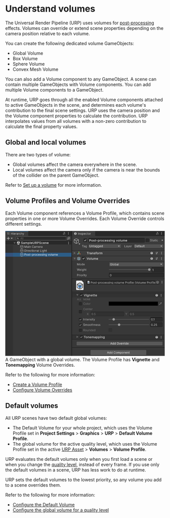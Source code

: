# Understand volumes

The Universal Render Pipeline (URP) uses volumes for [post-processing](integration-with-post-processing.md#post-proc-how-to) effects. Volumes can override or extend scene properties depending on the camera position relative to each volume.

You can create the following dedicated volume GameObjects:

- Global Volume
- Box Volume
- Sphere Volume
- Convex Mesh Volume

You can also add a Volume component to any GameObject. A scene can contain multiple GameObjects with Volume components. You can add multiple Volume components to a GameObject.

At runtime, URP goes through all the enabled Volume components attached to active GameObjects in the scene, and determines each volume's contribution to the final scene settings. URP uses the camera position and the Volume component properties to calculate the contribution. URP interpolates values from all volumes with a non-zero contribution to calculate the final property values.

## Global and local volumes

There are two types of volume:

- Global volumes affect the camera everywhere in the scene.
- Local volumes affect the camera only if the camera is near the bounds of the collider on the parent GameObject.

Refer to [Set up a volume](set-up-a-volume.md) for more information.

## Volume Profiles and Volume Overrides

Each Volume component references a Volume Profile, which contains scene properties in one or more Volume Overrides. Each Volume Override controls different settings. 

![Vignette post-processing effect in the URP Template SampleScene](Images/post-proc/post-proc-as-volume-override.png)
A GameObject with a global volume. The Volume Profile has **Vignette** and **Tonemapping** Volume Overrides.

Refer to the following for more information: 

- [Create a Volume Profile](Volume-Profile.md)
- [Configure Volume Overrides](VolumeOverrides.md)

## Default volumes

All URP scenes have two default global volumes:

- The Default Volume for your whole project, which uses the Volume Profile set in **Project Settings** > **Graphics** > **URP** > **Default Volume Profile**.
- The global volume for the active quality level, which uses the Volume Profile set in the active [URP Asset](universalrp-asset.md) > **Volumes** > **Volume Profile**.

URP evaluates the default volumes only when you first load a scene or when you change the [quality level](https://docs.unity3d.com/Manual/class-QualitySettings.html), instead of every frame. If you use only the default volumes in a scene, URP has less work to do at runtime.

URP sets the default volumes to the lowest priority, so any volume you add to a scene overrides them.

Refer to the following for more information:

- [Configure the Default Volume](set-up-a-volume.md#configure-the-default-volume)
- [Configure the global volume for a quality level](set-up-a-volume.md#configure-the-global-volume-for-a-quality-level)

